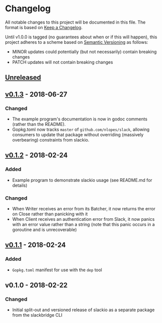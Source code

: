 # Changelog

All notable changes to this project will be documented in this file. The format
is based on [Keep a Changelog].

Until v1.0.0 is tagged (no guarantees about when or if this will happen), this
project adheres to a scheme based on [Semantic Versioning] as follows:

* MINOR updates could potentially (but not necessarily) contain breaking
  changes
* PATCH updates will not contain breaking changes

[Keep a Changelog]: http://keepachangelog.com/en/1.0.0/
[Semantic Versioning]: http://semver.org/spec/v2.0.0.html

## [Unreleased]

## [v0.1.3] - 2018-06-27
### Changed
- The example program's documentation is now in godoc comments (rather than the
  README).
- Gopkg.toml now tracks `master` of `github.com/nlopes/slack`, allowing
  consumers to update that package without overriding (massively overbearing)
  constraints from slackio.

## [v0.1.2] - 2018-02-24
### Added
- Example program to demonstrate slackio usage (see README.md for details)

### Changed
- When Writer receives an error from its Batcher, it now returns the error on
  Close rather than panicking with it
- When Client receives an authentication error from Slack, it now panics with
  an error value rather than a string (note that this panic occurs in a
  goroutine and is unrecoverable)

## [v0.1.1] - 2018-02-24
### Added
- `Gopkg.toml` manifest for use with the `dep` tool

## v0.1.0 - 2018-02-22
### Changed
- Initial split-out and versioned release of slackio as a separate package from
  the slackbridge CLI

[Unreleased]: https://github.com/ahamlinman/slackio/compare/v0.1.3...HEAD
[v0.1.3]: https://github.com/ahamlinman/slackio/compare/v0.1.2...v0.1.3
[v0.1.2]: https://github.com/ahamlinman/slackio/compare/v0.1.1...v0.1.2
[v0.1.1]: https://github.com/ahamlinman/slackio/compare/v0.1.0...v0.1.1
